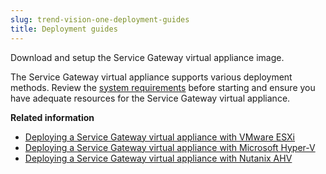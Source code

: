 ```yaml
---
slug: trend-vision-one-deployment-guides
title: Deployment guides
---
```


Download and setup the Service Gateway virtual appliance image.

The Service Gateway virtual appliance supports various deployment methods. Review the [system requirements](sg-sys-requirements.md) before starting and ensure you have adequate resources for the Service Gateway virtual appliance.

**Related information**

- [Deploying a Service Gateway virtual appliance with VMware ESXi](sg-virtual-app-vmware-esxi.md "Instructions on how to use the Command Line Interface (CLI) to deploy a Service Gateway virtual appliance with VMware ESXi.")
- [Deploying a Service Gateway virtual appliance with Microsoft Hyper-V](deploy-virtual-appliance-ms-hyper-v.md "Instructions on how to use the Command Line Interface (CLI) to deploy a Service Gateway virtual appliance with Microsoft Hyper-V.")
- [Deploying a Service Gateway virtual appliance with Nutanix AHV](sg-virtual-app-nutanix-ahv.md "Instructions on how to use the Command Line Interface (CLI) to deploy a Service Gateway virtual appliance with Nutanix AHV cluster.")
